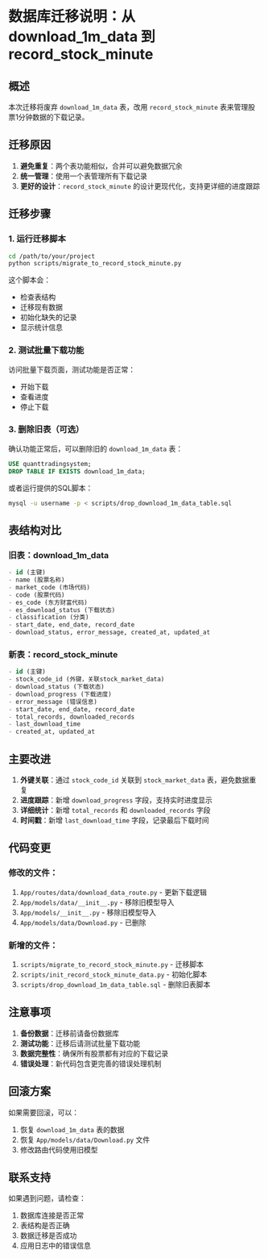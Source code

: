 # 数据库迁移说明：从 download_1m_data 到 record_stock_minute

## 概述

本次迁移将废弃 `download_1m_data` 表，改用 `record_stock_minute` 表来管理股票1分钟数据的下载记录。

## 迁移原因

1. **避免重复**：两个表功能相似，合并可以避免数据冗余
2. **统一管理**：使用一个表管理所有下载记录
3. **更好的设计**：`record_stock_minute` 的设计更现代化，支持更详细的进度跟踪

## 迁移步骤

### 1. 运行迁移脚本

```bash
cd /path/to/your/project
python scripts/migrate_to_record_stock_minute.py
```

这个脚本会：
- 检查表结构
- 迁移现有数据
- 初始化缺失的记录
- 显示统计信息

### 2. 测试批量下载功能

访问批量下载页面，测试功能是否正常：
- 开始下载
- 查看进度
- 停止下载

### 3. 删除旧表（可选）

确认功能正常后，可以删除旧的 `download_1m_data` 表：

```sql
USE quanttradingsystem;
DROP TABLE IF EXISTS download_1m_data;
```

或者运行提供的SQL脚本：
```bash
mysql -u username -p < scripts/drop_download_1m_data_table.sql
```

## 表结构对比

### 旧表：download_1m_data
```sql
- id (主键)
- name (股票名称)
- market_code (市场代码)
- code (股票代码)
- es_code (东方财富代码)
- es_download_status (下载状态)
- classification (分类)
- start_date, end_date, record_date
- download_status, error_message, created_at, updated_at
```

### 新表：record_stock_minute
```sql
- id (主键)
- stock_code_id (外键，关联stock_market_data)
- download_status (下载状态)
- download_progress (下载进度)
- error_message (错误信息)
- start_date, end_date, record_date
- total_records, downloaded_records
- last_download_time
- created_at, updated_at
```

## 主要改进

1. **外键关联**：通过 `stock_code_id` 关联到 `stock_market_data` 表，避免数据重复
2. **进度跟踪**：新增 `download_progress` 字段，支持实时进度显示
3. **详细统计**：新增 `total_records` 和 `downloaded_records` 字段
4. **时间戳**：新增 `last_download_time` 字段，记录最后下载时间

## 代码变更

### 修改的文件：
1. `App/routes/data/download_data_route.py` - 更新下载逻辑
2. `App/models/data/__init__.py` - 移除旧模型导入
3. `App/models/__init__.py` - 移除旧模型导入
4. `App/models/data/Download.py` - 已删除

### 新增的文件：
1. `scripts/migrate_to_record_stock_minute.py` - 迁移脚本
2. `scripts/init_record_stock_minute_data.py` - 初始化脚本
3. `scripts/drop_download_1m_data_table.sql` - 删除旧表脚本

## 注意事项

1. **备份数据**：迁移前请备份数据库
2. **测试功能**：迁移后请测试批量下载功能
3. **数据完整性**：确保所有股票都有对应的下载记录
4. **错误处理**：新代码包含更完善的错误处理机制

## 回滚方案

如果需要回滚，可以：
1. 恢复 `download_1m_data` 表的数据
2. 恢复 `App/models/data/Download.py` 文件
3. 修改路由代码使用旧模型

## 联系支持

如果遇到问题，请检查：
1. 数据库连接是否正常
2. 表结构是否正确
3. 数据迁移是否成功
4. 应用日志中的错误信息 